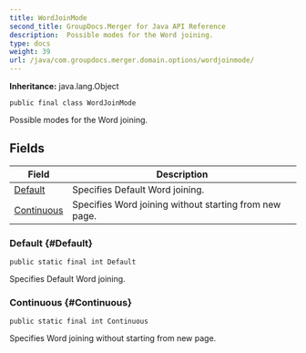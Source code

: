 ```yaml
---
title: WordJoinMode
second_title: GroupDocs.Merger for Java API Reference
description:  Possible modes for the Word joining.
type: docs
weight: 39
url: /java/com.groupdocs.merger.domain.options/wordjoinmode/
---
```

**Inheritance:**
java.lang.Object
```
public final class WordJoinMode
```

Possible modes for the Word joining.
## Fields

| Field | Description |
| --- | --- |
| [Default](#Default) | Specifies Default Word joining. |
| [Continuous](#Continuous) | Specifies Word joining without starting from new page. |
### Default {#Default}
```
public static final int Default
```


Specifies Default Word joining.

### Continuous {#Continuous}
```
public static final int Continuous
```


Specifies Word joining without starting from new page.

